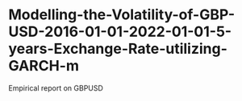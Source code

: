 # Modelling-the-Volatility-of-GBP-USD-2016-01-01-2022-01-01-5-years-Exchange-Rate-utilizing-GARCH-m
Empirical report on GBPUSD

